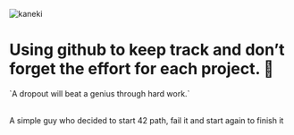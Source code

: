 ![kaneki](https://github.com/user-attachments/assets/85aa0520-bdbf-4079-b220-49f6cc8ccc8e)

<h1>Using github to keep track and don’t forget the effort for each project. 🚀 </h1>
`A dropout will beat a genius through hard work.`
<br>
<br>
<p>A simple guy who decided to start 42 path, fail it and start again to finish it</p>

